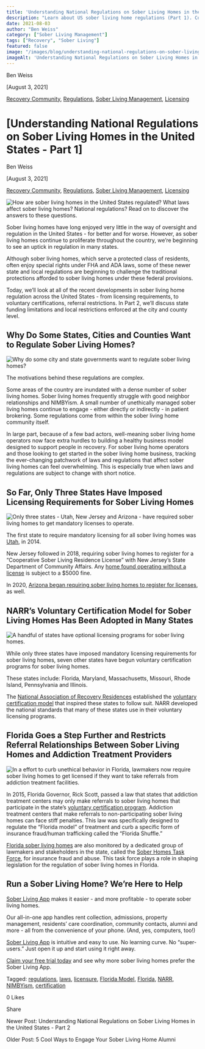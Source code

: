 ```yaml
---
title: 'Understanding National Regulations on Sober Living Homes in the United States - Part 1'
description: "Learn about US sober living home regulations (Part 1). Covers licensing, voluntary certifications & referral rules impacting recovery residences nationwide."
date: 2021-08-03
author: "Ben Weiss"
category: ["Sober Living Management"]
tags: ["Recovery", "Sober Living"]
featured: false
image: "/images/blog/understanding-national-regulations-on-sober-living-homes-in-the-united-states-part-1/Screen_Shot_2021-07-29_at_5.15.42_PM.png"
imageAlt: 'Understanding National Regulations on Sober Living Homes in the United States - Part 1'
---
```


Ben Weiss

[August 3, 2021]

[Recovery Community](/sober-living-app-blog/category/Recovery+Community), [Regulations](/sober-living-app-blog/category/Regulations), [Sober Living Management](/sober-living-app-blog/category/Sober+Living+Management), [Licensing](/sober-living-app-blog/category/Licensing)

#  [Understanding National Regulations on Sober Living Homes in the United States - Part 1]

Ben Weiss

[August 3, 2021]

[Recovery Community](/sober-living-app-blog/category/Recovery+Community), [Regulations](/sober-living-app-blog/category/Regulations), [Sober Living Management](/sober-living-app-blog/category/Sober+Living+Management), [Licensing](/sober-living-app-blog/category/Licensing)

![How are sober living homes in the United States regulated? What laws affect sober living homes? National regulations? Read on to discover the answers to these questions.](/images/blog/understanding-national-regulations-on-sober-living-homes-in-the-united-states-part-1/Screen_Shot_2021-07-29_at_5.15.06_PM.png)

Sober living homes have long enjoyed very little in the way of oversight and regulation in the United States - for better and for worse. However, as sober living homes continue to proliferate throughout the country, we’re beginning to see an uptick in regulation in many states. 

Although sober living homes, which serve a protected class of residents, often enjoy special rights under FHA and ADA laws, some of these newer state and local regulations are beginning to challenge the traditional protections afforded to sober living homes under these federal provisions. 

Today, we’ll look at all of the recent developments in sober living home regulation across the United States - from licensing requirements, to voluntary certifications, referral restrictions. In Part 2, we’ll discuss state funding limitations and local restrictions enforced at the city and county level. 

## Why Do Some States, Cities and Counties Want to Regulate Sober Living Homes?

![Why do some city and state governments want to regulate sober living homes?](/images/blog/understanding-national-regulations-on-sober-living-homes-in-the-united-states-part-1/Screen_Shot_2021-07-29_at_5.15.42_PM.png)

The motivations behind these regulations are complex. 

Some areas of the country are inundated with a dense number of sober living homes. Sober living homes frequently struggle with good neighbor relationships and NIMBYism. A small number of unethically managed sober living homes continue to engage - either directly or indirectly - in patient brokering. Some regulations come from within the sober living home community itself. 

In large part, because of a few bad actors, well-meaning sober living home operators now face extra hurdles to building a healthy business model designed to support people in recovery. For sober living home operators and those looking to get started in the sober living home business, tracking the ever-changing patchwork of laws and regulations that affect sober living homes can feel overwhelming. This is especially true when laws and regulations are subject to change with short notice. 

## So Far, Only Three States Have Imposed Licensing Requirements for Sober Living Homes 

![Only three states - Utah, New Jersey and Arizona - have required sober living homes to get mandatory licenses to operate.](/images/blog/understanding-national-regulations-on-sober-living-homes-in-the-united-states-part-1/Screen_Shot_2021-07-29_at_5.16.06_PM.png)

The first state to require mandatory licensing for all sober living homes was [Utah](https://archive.sltrib.com/article.php?id=3462799&itype=CMSID), in 2014. 

New Jersey followed in 2018, requiring sober living homes to register for a “Cooperative Sober Living Residence License” with New Jersey’s State Department of Community Affairs. Any [home found operating without a license](https://www.nj.com/monmouth/2020/01/officials-crack-down-on-unlicensed-sober-living-home-hours-after-njcom-report.html) is subject to a $5000 fine. 

In 2020, [Arizona began requiring sober living homes to register for licenses](https://tucson.com/news/arizona_news/judge-allows-arizona-to-enforce-new-regulations-on-sober-living-homes/article_186de6d1-0e0f-5f26-bf50-6c7b7267cd17.html), as well. 

## NARR’s Voluntary Certification Model for Sober Living Homes Has Been Adopted in Many States 

![A handful of states have optional licensing programs for sober living homes.](/images/blog/understanding-national-regulations-on-sober-living-homes-in-the-united-states-part-1/Screen_Shot_2021-07-29_at_5.16.35_PM.png)

While only three states have imposed mandatory licensing requirements for sober living homes, seven other states have begun voluntary certification programs for sober living homes. 

These states include: Florida, Maryland, Massachusetts, Missouri, Rhode Island, Pennsylvania and Illinois. 

The [National Association of Recovery Residences](https://narronline.org/) established the [voluntary certification model](https://narronline.org/affiliate-services/standards-and-certification-program/) that inspired these states to follow suit. NARR developed the national standards that many of these states use in their voluntary licensing programs. 

## Florida Goes a Step Further and Restricts Referral Relationships Between Sober Living Homes and Addiction Treatment Providers 

![In a effort to curb unethical behavior in Florida, lawmakers now require sober living homes to get licensed if they want to take referrals from addiction treatment facilities.](/images/blog/understanding-national-regulations-on-sober-living-homes-in-the-united-states-part-1/Screen_Shot_2021-07-29_at_5.18.56_PM.png)

In 2015, Florida Governor, Rick Scott, passed a law that states that addiction treatment centers may only make referrals to sober living homes that participate in the state’s [voluntary certification program](https://www.myflfamilies.com/service-programs/samh/recovery-residence/). Addiction treatment centers that make referrals to non-participating sober living homes can face stiff penalties. This law was specifically designed to regulate the “Florida model” of treatment and curb a specific form of insurance fraud/human trafficking called the “Florida Shuffle.” 

[Florida sober living homes](https://soberlivingapp.com/sober-living-app-blog/2021/5/18/considering-opening-a-sober-living-home-in-florida-heres-how) are also monitored by a dedicated group of lawmakers and stakeholders in the state, called the [Sober Homes Task Force](http://www.sa15.state.fl.us/stateattorney/SoberHomes/indexSH.htm), for insurance fraud and abuse. This task force plays a role in shaping legislation for the regulation of sober living homes in Florida.

## Run a Sober Living Home? We’re Here to Help 

[Sober Living App](/) makes it easier - and more profitable - to operate sober living homes. 

Our all-in-one app handles rent collection, admissions, property management, residents’ care coordination, community contacts, alumni and more - all from the convenience of your phone. (And, yes, computers, too!) 

[Sober Living App](/) is intuitive and easy to use. No learning curve. No “super-users.” Just open it up and start using it right away. 

[Claim your free trial today](https://behavehealth.com/get-started) and see why more sober living homes prefer the Sober Living App.

Tagged: [regulations](/sober-living-app-blog/tag/regulations), [laws](https://soberlivingapp.com/sober-living-app-blog/tag/laws), [licensure](/sober-living-app-blog/tag/licensure), [Florida Model](/sober-living-app-blog/tag/Florida+Model), [Florida](/sober-living-app-blog/tag/Florida), [NARR](/sober-living-app-blog/tag/NARR), [NIMBYism](/sober-living-app-blog/tag/NIMBYism), [certification](/sober-living-app-blog/tag/certification)

0 Likes

Share

Newer Post: Understanding National Regulations on Sober Living Homes in the United States - Part 2

Older Post: 5 Cool Ways to Engage Your Sober Living Home Alumni